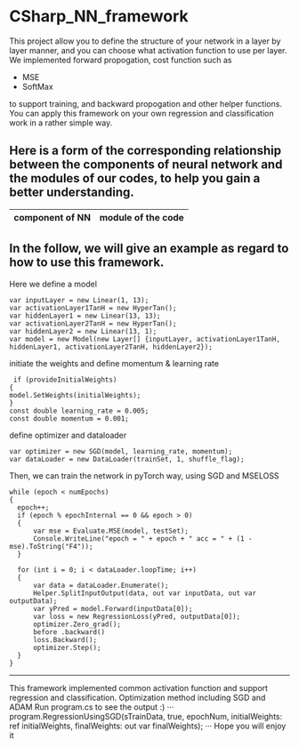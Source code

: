 # CSharp_NN_framework
This project allow you to define the structure of your network in a layer by layer manner, and you can choose what activation function to use per layer. We implemented forward propogation, cost function such as 
- MSE
- SoftMax 


to support training, and backward propogation and other helper functions. You can apply this framework on your own regression and classification work in a rather simple way.

## Here is a form of the corresponding relationship between the components of neural network and the modules of our codes, to help you gain a better understanding. ##

| component of NN | module of the code |
| :-------------- | :----------------- |


## In the follow, we will give an example as regard to how to use this framework. ##
Here we define a model
```
var inputLayer = new Linear(1, 13);
var activationLayer1TanH = new HyperTan();
var hiddenLayer1 = new Linear(13, 13);
var activationLayer2TanH = new HyperTan();
var hiddenLayer2 = new Linear(13, 1);
var model = new Model(new Layer[] {inputLayer, activationLayer1TanH, hiddenLayer1, activationLayer2TanH, hiddenLayer2});
```
initiate the weights and define momentum & learning rate
```
 if (provideInitialWeights)
{
model.SetWeights(initialWeights);
}
const double learning_rate = 0.005;
const double momentum = 0.001;
```
define optimizer and dataloader
```
var optimizer = new SGD(model, learning_rate, momentum);
var dataLoader = new DataLoader(trainSet, 1, shuffle_flag);
```
Then, we can train the network in pyTorch way, using SGD and MSELOSS
```
while (epoch < numEpochs)
{
  epoch++;
  if (epoch % epochInternal == 0 && epoch > 0)
  {
      var mse = Evaluate.MSE(model, testSet);
      Console.WriteLine("epoch = " + epoch + " acc = " + (1 - mse).ToString("F4"));
  }

  for (int i = 0; i < dataLoader.loopTime; i++)
  {
      var data = dataLoader.Enumerate();
      Helper.SplitInputOutput(data, out var inputData, out var outputData);
      var yPred = model.Forward(inputData[0]);
      var loss = new RegressionLoss(yPred, outputData[0]);
      optimizer.Zero_grad();
      before .backward()
      loss.Backward();
      optimizer.Step();
  }
}
```
---

This framework implemented common activation function and support regression and classification. 
Optimization method including SGD and ADAM
Run program.cs to see the output :)
···
program.RegressionUsingSGD(sTrainData, true, epochNum, initialWeights: ref initialWeights,
    finalWeights: out var finalWeights);
···
Hope you will enjoy it
